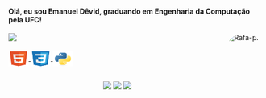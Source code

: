 #### Olá, eu sou Emanuel Dêvid, graduando em Engenharia da Computação pela UFC!

<div align="left">
  <a href="https://github.com/EmanuelDevid">
  <img height="180em" src="https://github-readme-stats.vercel.app/api?username=EmanuelDevid&show_icons=true&theme=darcula&include_all_commits=true&count_private=true"/>
  <img align="right" alt="Rafa-pic" height="150" style="border-radius:50px;" src="https://media2.giphy.com/media/j0kP7fOkKQlYsXTO2r/giphy.gif">
</div>
<div style="display: inline_block"><br>
  <img align="center" alt="Rafa-HTML" height="30" width="40" src="https://raw.githubusercontent.com/devicons/devicon/master/icons/html5/html5-original.svg">
  <img align="center" alt="Rafa-CSS" height="30" width="40" src="https://raw.githubusercontent.com/devicons/devicon/master/icons/css3/css3-original.svg">
  <img align="center" alt="Rafa-Python" height="30" width="40" src="https://raw.githubusercontent.com/devicons/devicon/master/icons/python/python-original.svg">
</div>
  
  ##
 
<div align="center"> 
  <a href="https://www.instagram.com/emanueldevid_pf" target="_blank"><img src="https://img.shields.io/badge/-Instagram-%23E4405F?style=for-the-badge&logo=instagram&logoColor=white" target="_blank"></a> 
  <a href = "gmailto:emanueldavid150@gmail.com"><img src="https://img.shields.io/badge/-Gmail-%23333?style=for-the-badge&logo=gmail&logoColor=white" target="_blank"></a>
  <a href="https://www.linkedin.com/in/emanuel-david-35462a1a5" target="_blank"><img src="https://img.shields.io/badge/-LinkedIn-%230077B5?style=for-the-badge&logo=linkedin&logoColor=white" target="_blank"></a>
</div>
  
